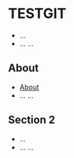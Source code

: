 # TESTGIT
- ...
- ... ...

## About
- <a href="/about/about.md">About</a>
- ... ...

## Section 2
- ...
- ... ...
